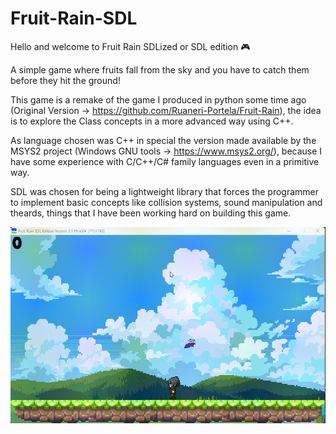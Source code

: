 # Fruit-Rain-SDL
Hello and welcome to Fruit Rain SDLized or SDL edition 🎮

A simple game where fruits fall from the sky and you have to catch them before they hit the ground!

This game is a remake of the game I produced in python some time ago (Original Version -> https://github.com/Ruaneri-Portela/Fruit-Rain), the idea is to explore the Class concepts in a more advanced way using C++.

As language chosen was C++ in special the version made available by the MSYS2 project (Windows GNU tools -> https://www.msys2.org/), because I have some experience with C/C++/C# family languages even in a primitive way.

SDL was chosen for being a lightweight library that forces the programmer to implement basic concepts like collision systems, sound manipulation and theards, things that I have been working hard on building this game.

![Gameplay](midia/game.gif)


